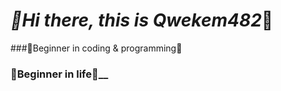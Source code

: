 # **_👋Hi there, this is Qwekem482_👋**
###🌱Beginner in coding & programming🌱
### ______🌱Beginner in life🌱________

